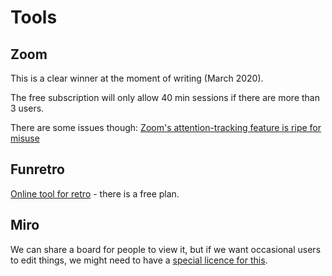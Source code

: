 # Tools

## Zoom

This is a clear winner at the moment of writing (March 2020).

The free subscription will only allow 40 min sessions if there are more than 3 users.

There are some issues though: 
[Zoom's attention-tracking feature is ripe for misuse](https://www.inputmag.com/tech/zooms-attention-tracking-is-ripe-for-misuse-abuse)

## Funretro

[Online tool for retro](https://funretro.io/) - there is a free plan.


## Miro

We can share a board for people to view it, but if we want occasional users to edit things, we might need to have a [special licence for this](https://help.miro.com/hc/en-us/articles/360017730173-Occasional-License).
